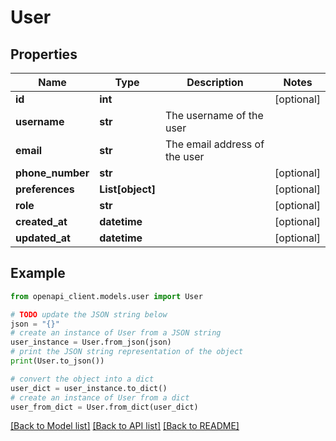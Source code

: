 # User


## Properties

Name | Type | Description | Notes
------------ | ------------- | ------------- | -------------
**id** | **int** |  | [optional] 
**username** | **str** | The username of the user | 
**email** | **str** | The email address of the user | 
**phone_number** | **str** |  | [optional] 
**preferences** | **List[object]** |  | [optional] 
**role** | **str** |  | [optional] 
**created_at** | **datetime** |  | [optional] 
**updated_at** | **datetime** |  | [optional] 

## Example

```python
from openapi_client.models.user import User

# TODO update the JSON string below
json = "{}"
# create an instance of User from a JSON string
user_instance = User.from_json(json)
# print the JSON string representation of the object
print(User.to_json())

# convert the object into a dict
user_dict = user_instance.to_dict()
# create an instance of User from a dict
user_from_dict = User.from_dict(user_dict)
```
[[Back to Model list]](../README.md#documentation-for-models) [[Back to API list]](../README.md#documentation-for-api-endpoints) [[Back to README]](../README.md)


